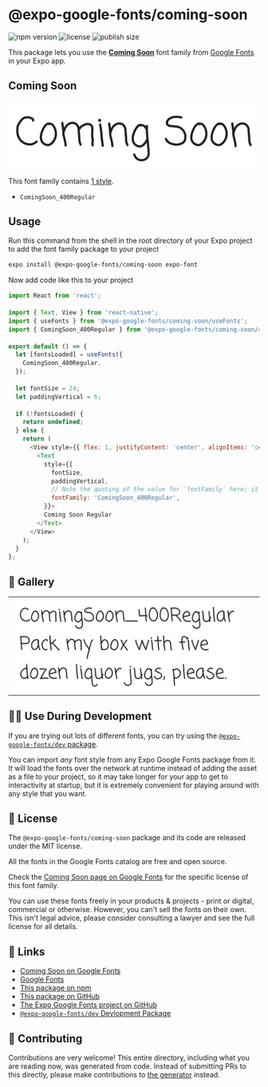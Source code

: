 # @expo-google-fonts/coming-soon

![npm version](https://flat.badgen.net/npm/v/@expo-google-fonts/coming-soon)
![license](https://flat.badgen.net/github/license/expo/google-fonts)
![publish size](https://flat.badgen.net/packagephobia/install/@expo-google-fonts/coming-soon)

This package lets you use the [**Coming Soon**](https://fonts.google.com/specimen/Coming+Soon) font family from [Google Fonts](https://fonts.google.com/) in your Expo app.

## Coming Soon

![Coming Soon](./font-family.png)

This font family contains [1 style](#-gallery).

- `ComingSoon_400Regular`

## Usage

Run this command from the shell in the root directory of your Expo project to add the font family package to your project
```sh
expo install @expo-google-fonts/coming-soon expo-font
```

Now add code like this to your project
```js
import React from 'react';

import { Text, View } from 'react-native';
import { useFonts } from '@expo-google-fonts/coming-soon/useFonts';
import { ComingSoon_400Regular } from '@expo-google-fonts/coming-soon/400Regular';

export default () => {
  let [fontsLoaded] = useFonts({
    ComingSoon_400Regular,
  });

  let fontSize = 24;
  let paddingVertical = 6;

  if (!fontsLoaded) {
    return undefined;
  } else {
    return (
      <View style={{ flex: 1, justifyContent: 'center', alignItems: 'center' }}>
        <Text
          style={{
            fontSize,
            paddingVertical,
            // Note the quoting of the value for `fontFamily` here; it expects a string!
            fontFamily: 'ComingSoon_400Regular',
          }}>
          Coming Soon Regular
        </Text>
      </View>
    );
  }
};

```

## 🔡 Gallery


||||
|-|-|-|
|![ComingSoon_400Regular](.//400Regular/ComingSoon_400Regular.ttf.png)||||


## 👩‍💻 Use During Development

If you are trying out lots of different fonts, you can try using the [`@expo-google-fonts/dev` package](https://github.com/freeboub/google-fonts/tree/master/font-packages/dev#readme).

You can import *any* font style from any Expo Google Fonts package from it. It will load the fonts
over the network at runtime instead of adding the asset as a file to your project, so it may take longer
for your app to get to interactivity at startup, but it is extremely convenient
for playing around with any style that you want.

## 📖 License

The `@expo-google-fonts/coming-soon` package and its code are released under the MIT license.

All the fonts in the Google Fonts catalog are free and open source.

Check the [Coming Soon page on Google Fonts](https://fonts.google.com/specimen/Coming+Soon) for the specific license of this font family.

You can use these fonts freely in your products & projects - print or digital, commercial or otherwise. However, you can't sell the fonts on their own. This isn't legal advice, please consider consulting a lawyer and see the full license for all details.

## 🔗 Links

- [Coming Soon on Google Fonts](https://fonts.google.com/specimen/Coming+Soon)
- [Google Fonts](https://fonts.google.com/)
- [This package on npm](https://www.npmjs.com/package/@expo-google-fonts/coming-soon)
- [This package on GitHub](https://github.com/freeboub/google-fonts/tree/master/font-packages/coming-soon)
- [The Expo Google Fonts project on GitHub](https://github.com/freeboub/google-fonts)
- [`@expo-google-fonts/dev` Devlopment Package](https://github.com/freeboub/google-fonts/tree/master/font-packages/dev)

## 🤝 Contributing

Contributions are very welcome! This entire directory, including what you are reading now, was generated from code. Instead of submitting PRs to this directly, please make contributions to [the generator](https://github.com/freeboub/google-fonts/tree/master/packages/generator) instead.
